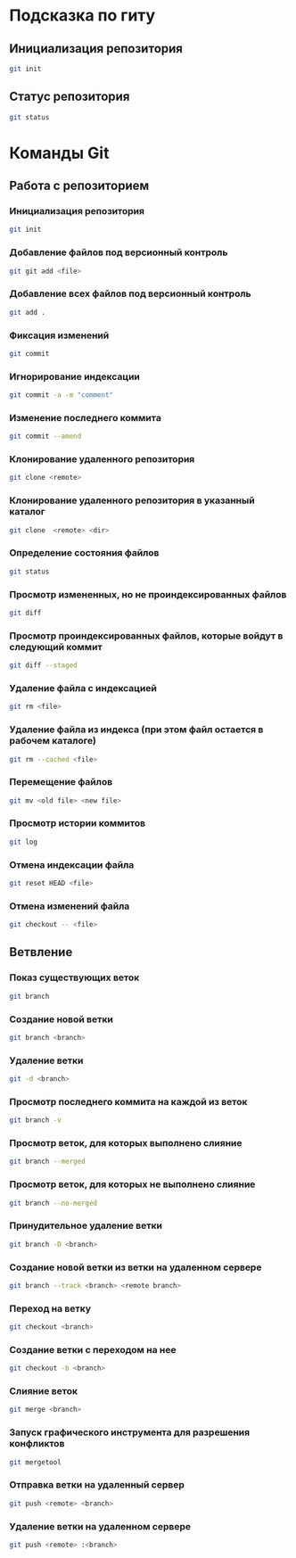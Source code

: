 # Подсказка по гиту

## Инициализация репозитория

```sh
git init
```

## Статус репозитория

```sh
git status
```

# Команды  Git

## Работа с репозиторием

### Инициализация репозитория
```sh
git init
```
### Добавление файлов под версионный контроль
```sh
git git add <file>
```
### Добавление всех файлов под версионный контроль
```sh
git add .
```
### Фиксация изменений
```sh
git commit
```
### Игнорирование индексации
```sh
git commit -a -m "comment"
```
### Изменение последнего коммита
```sh
git commit --amend
```
### Клонирование удаленного репозитория
```sh
git clone <remote>
```
### Клонирование удаленного репозитория в указанный каталог
```sh
git clone  <remote> <dir>
```
### Определение состояния файлов
```sh
git status
```
### Просмотр измененных, но не проиндексированных файлов
```sh
git diff
```
### Просмотр проиндексированных файлов, которые войдут в следующий коммит
```sh
git diff --staged
```
### Удаление файла с индексацией
```sh
git rm <file>
```
### Удаление файла из индекса (при этом файл остается в рабочем каталоге)
```sh
git rm --cached <file>
```
### Перемещение файлов
```sh
git mv <old file> <new file>
```
### Просмотр истории коммитов
```sh
git log
```
### Отмена индексации файла
```sh
git reset HEAD <file>
```
### Отмена изменений файла
```sh
git checkout -- <file>
```

## Ветвление

### Показ существующих веток
```sh
git branch
```
### Создание новой ветки
```sh
git branch <branch>
```
### Удаление ветки
```sh
git -d <branch>
```
### Просмотр последнего коммита на каждой из веток
```sh
git branch -v
```
### Просмотр веток, для которых выполнено слияние
```sh
git branch --merged
```
### Просмотр веток, для которых не выполнено слияние
```sh
git branch --no-merged
```
### Принудительное удаление  ветки
```sh
git branch -D <branch>
```
### Создание новой ветки из ветки на удаленном сервере
```sh
git branch --track <branch> <remote branch>
```
###  Переход на ветку
```sh
git checkout <branch>
```
### Создание ветки с переходом на нее
```sh
git checkout -b <branch>
```
### Слияние веток
```sh
git merge <branch>
```
### Запуск графического инструмента для разрешения конфликтов
```sh
git mergetool
```
### Отправка ветки на удаленный сервер
```sh
git push <remote> <branch>
```
### Удаление ветки на удаленном сервере
```sh
git push <remote> :<branch>
```